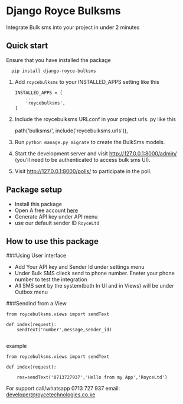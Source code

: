 Django Royce Bulksms
=====

Integrate Bulk sms into your project in under 2 minutes


Quick start
-----------
Ensure that you have installed the package
```
  pip install django-royce-bulksms
```

1. Add ```roycebulksms``` to your INSTALLED_APPS setting like this
    ```
    INSTALLED_APPS = [
        ...
        'roycebulksms',
    ]
    ```

2. Include the roycebulksms URLconf in your project urls. py like this

    path('bulksms/', include('roycebulksms.urls')),

3. Run ``python manage.py migrate`` to create the BulkSms models.

4. Start the development server and visit http://127.0.0.1:8000/admin/
    (you'll need to be authenticated to access bulk sms UI).

5. Visit http://127.0.0.1:8000/polls/ to participate in the poll.

Package setup
-
- Install this package
- Open A free account [here](https://bulksms.roycetechnlogies.co.ke)
- Generate API key under API menu
- use our default sender ID  `RoyceLtd`

How to use this package
-
###Using User interface

- Add Your API key and Sender Id under settings menu
- Under Bulk SMS clieck send to phone number. Eneter your phone number to test the integration
- All SMS sent by the system(both In UI and in Views) will be under Outbox menu

###Sendind from a View

```
from roycebulksms.views import sendText

def index(request):
    sendText('number',message,sender_id)
    

```
example
```
from roycebulksms.views import sendText

def index(request):
    
    res=sendText('0713727937','Hello from my App','RoyceLtd')

```

For support  call/whatsapp 0713 727 937 email: developer@roycetechnologies.co.ke
